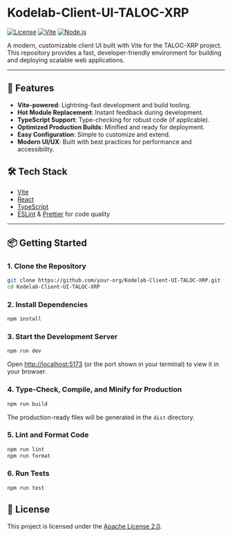 # Kodelab-Client-UI-TALOC-XRP

[![License](https://img.shields.io/badge/license-Apache%202.0-blue.svg)](LICENSE)
[![Vite](https://img.shields.io/badge/built%20with-vite-646CFF.svg)](https://vitejs.dev/)
[![Node.js](https://img.shields.io/badge/node-%3E=18.0.0-green.svg)](https://nodejs.org/)

A modern, customizable client UI built with Vite for the TALOC-XRP project. This repository provides a fast, developer-friendly environment for building and deploying scalable web applications.

---

## 🚀 Features

- **Vite-powered**: Lightning-fast development and build tooling.
- **Hot Module Replacement**: Instant feedback during development.
- **TypeScript Support**: Type-checking for robust code (if applicable).
- **Optimized Production Builds**: Minified and ready for deployment.
- **Easy Configuration**: Simple to customize and extend.
- **Modern UI/UX**: Built with best practices for performance and accessibility.


## 🛠️ Tech Stack

- [Vite](https://vitejs.dev/)
- [React](https://react.dev/) 
- [TypeScript](https://www.typescriptlang.org/) 
- [ESLint](https://eslint.org/) & [Prettier](https://prettier.io/) for code quality
---

## 📦 Getting Started

### 1. Clone the Repository

```sh
git clone https://github.com/your-org/Kodelab-Client-UI-TALOC-XRP.git
cd Kodelab-Client-UI-TALOC-XRP
```

### 2. Install Dependencies

```sh
npm install
```

### 3. Start the Development Server

```sh
npm run dev
```

Open [http://localhost:5173](http://localhost:5173) (or the port shown in your terminal) to view it in your browser.

### 4. Type-Check, Compile, and Minify for Production

```sh
npm run build
```

The production-ready files will be generated in the `dist` directory.

### 5. Lint and Format Code

```sh
npm run lint
npm run format
```

### 6. Run Tests

```sh
npm run test
```


## 📄 License

This project is licensed under the [Apache License 2.0](LICENSE).

